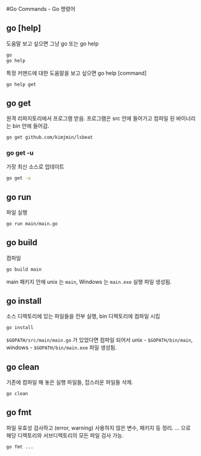 #Go Commands - Go 명령어

## go [help]
도움말 보고 싶으면 그냥 go 또는 go help
```sh
go
go help
```

특정 커맨드에 대한 도움말을 보고 싶으면 go help [command]
```sh
go help get
```

## go get
원격 리파지토리에서 프로그램 받음. 프로그램은 src 안에 들어가고 컴파일 된 바이너리는 bin 안에 들어감.
```sh
go get github.com/kimjmin/lsbeat
```

### go get -u
가장 최신 소스로 업데이트
```sh
go get -u
```

## go run
파일 실행
```sh
go run main/main.go
```

## go build
컴파일
```sh
go build main
```
main 패키지 안에 unix 는 `main`, Windows 는 `main.exe` 실행 파일 생성됨.

## go install
소스 디렉토리에 있는 파일들을 전부 실행, bin 디렉토리에 컴파일 시킴
```sh
go install
```
`$GOPATH/src/main/main.go` 가 있었다면 컴파일 되어서
unix - `$GOPATH/bin/main`, windows - `$GOPATH/bin/main.exe` 파일 생성됨.

## go clean
기존에 컴파일 해 놓은 실행 파일들, 잡스러운 파일들 삭제.
```sh
go clean
```

## go fmt
파일 유효성 검사하고 (error, warning) 사용하지 않은 변수, 패키지 등 정리.
... 으로 해당 디렉토리와 서브디렉토리의 모든 파일 검사 가능.
```sh
go fmt ...
```
